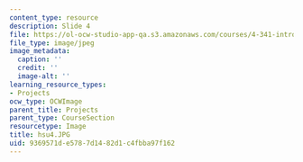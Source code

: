 ```yaml
---
content_type: resource
description: Slide 4
file: https://ol-ocw-studio-app-qa.s3.amazonaws.com/courses/4-341-introduction-to-photography-fall-2002/9369571de5787d1482d1c4fbba97f162_hsu4.JPG
file_type: image/jpeg
image_metadata:
  caption: ''
  credit: ''
  image-alt: ''
learning_resource_types:
- Projects
ocw_type: OCWImage
parent_title: Projects
parent_type: CourseSection
resourcetype: Image
title: hsu4.JPG
uid: 9369571d-e578-7d14-82d1-c4fbba97f162
---
```

